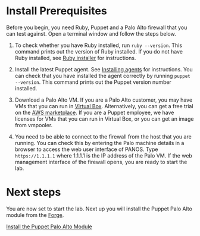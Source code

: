 # Install Prerequisites

Before you begin, you need Ruby, Puppet and a Palo Alto firewall that you can test against. Open a terminal window and follow the steps below.

1. To check whether you have Ruby installed, run `ruby --version`. This command prints out the version of Ruby installed. If you do not have Ruby installed, see [Ruby installer](https://rubyinstaller.org/downloads/) for instructions.

2. Install the latest Puppet agent. See [Installing agents](https://puppet.com/docs/puppet/6.4/install_agents.html) for instructions. You can check that you have installed the agent correctly by running `puppet --version`. This command prints out the Puppet version number installed.

3. Download a Palo Alto VM. If you are a Palo Alto customer, you may have VMs that you can run in [Virtual Box](https://www.virtualbox.org/). Alternatively, you can get a free trial on the [AWS marketplace](https://aws.amazon.com/marketplace/seller-profile?id=0ed48363-5064-4d47-b41b-a53f7c937314). If you are a Puppet employee, we have licenses for VMs that you can run in Virtual Box, or you can get an image from vmpooler. 

4. You need to be able to connect to the firewall from the host that you are running. You can check this by entering the Palo machine details in a browser to access the web user interface of PANOS. Type `https://1.1.1.1` where 1.1.1.1 is the IP address of the Palo VM. If the web management interface of the firewall opens, you are ready to start the lab.

# Next steps

You are now set to start the lab. Next up you will install the Puppet Palo Alto module from the [Forge](https://forge.puppet.com/).

[Install the Puppet Palo Alto Module](./../02-install-panos-module/README.md)
